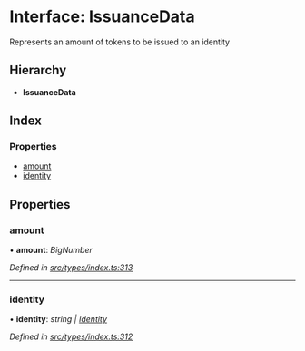 # Interface: IssuanceData

Represents an amount of tokens to be issued to an identity

## Hierarchy

* **IssuanceData**

## Index

### Properties

* [amount](issuancedata.md#amount)
* [identity](issuancedata.md#identity)

## Properties

###  amount

• **amount**: *BigNumber*

*Defined in [src/types/index.ts:313](https://github.com/PolymathNetwork/polymesh-sdk/blob/b42f319/src/types/index.ts#L313)*

___

###  identity

• **identity**: *string | [Identity](../classes/identity.md)*

*Defined in [src/types/index.ts:312](https://github.com/PolymathNetwork/polymesh-sdk/blob/b42f319/src/types/index.ts#L312)*
